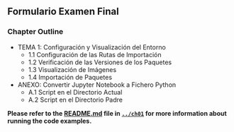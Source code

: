 ##  Formulario Examen Final

### Chapter Outline

- TEMA 1: Configuración y Visualización del Entorno
    - 1.1 Configuración de las Rutas de Importación
    - 1.2 Verificación de las Versiones de los Paquetes
    - 1.3 Visualización de Imágenes
    - 1.4 Importación de Paquetes
- ANEXO: Convertir Jupyter Notebook a Fichero Python
    - A.1 Script en el Directorio Actual
    - A.2 Script en el Directorio Padre

**Please refer to the [README.md](../ch01/README.md) file in [`../ch01`](../ch01) for more information about running the code examples.**
